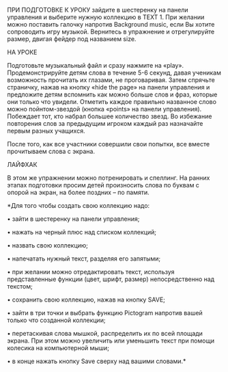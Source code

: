 ПРИ ПОДГОТОВКЕ К УРОКУ
зайдите в шестеренку на панели управления и выберите нужную коллекцию в TEXT 1. При желании можно поставить галочку напротив Background music, если Вы хотите сопроводить игру музыкой. Вернитесь в упражнение и отрегулируйте размер, двигая фейдер под названием size. 

НА УРОКЕ

Подготовьте музыкальный файл и сразу нажмите на «play». Продемонстрируйте детям слова в течение 5-6 секунд, давая ученикам возможность прочитать их глазами, не проговаривая. Затем спрячьте страничку, нажав на кнопку «hide the page» на панели управления и предложите детям вспомнить как можно больше слов и фраз, которые они только что увидели. Отметить каждое правильно названное слово можно пойнтом-звездой (кнопка «points» на панели управления). Побеждает тот, кто набрал большее количество звезд. Во избежание повторения слов за предыдущим игроком каждый раз назначайте первым разных учащихся.

После того, как все участники совершили свои попытки, все вместе прочитываем слова с экрана.

ЛАЙФХАК

В этом же упражнении можно потренировать и спеллинг. На ранних этапах подготовки просим детей произносить слова по буквам с опорой на экран, на более поздних – по памяти. 

*Для того чтобы создать свою коллекцию надо:

•	зайти в шестеренку на панели управления;

•	нажать на черный плюс над списком коллекций;

•	назвать свою коллекцию;

•	напечатать нужный текст, разделяя его запятыми;

•	при желании можно отредактировать текст, используя представленные функции (цвет, шрифт, размер) непосредственно над текстом;

•	сохранить свою коллекцию, нажав на кнопку SAVE;

•	зайти в три точки и выбрать функцию Pictogram напротив вашей только что созданной коллекции;


•	перетаскивая слова мышкой, распределить их по всей площади экрана. При этом можно увеличить или уменьшить текст при помощи колесика на компьютерной мыши;

•	в конце нажать кнопку Save сверху над вашими словами.*


